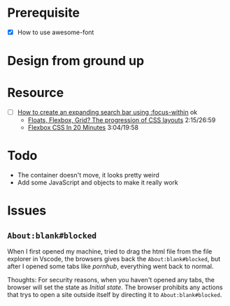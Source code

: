 # Prerequisite
- [x] How to use awesome-font

# Design from ground up

# Resource

- [ ] [How to create an expanding search bar using :focus-within](https://www.youtube.com/watch?v=DonxmmWW7Tk) ok 
  - [Floats, Flexbox, Grid? The progression of CSS layouts](https://www.youtube.com/watch?v=R7gqJkdc5dM) 2:15/26:59
  - [Flexbox CSS In 20 Minutes](https://www.youtube.com/watch?v=JJSoEo8JSnc) 3:04/19:58

# Todo
- The container doesn't move, it looks pretty weird
- Add some JavaScript and objects to make it really work
# Issues

## ```About:blank#blocked```
When I first opened my machine, tried to drag the html file from the file explorer in Vscode, the browsers gives back the ```About:blank#blocked```, but after I opened some tabs like *pornhub*, everything went back to normal.

Thoughts: For security reasons, when you haven't opened any tabs, the browser will set the state as *Initial state*. The browser prohibits any actions that trys to open a site outside itself by directing it to ```About:blank#blocked```.